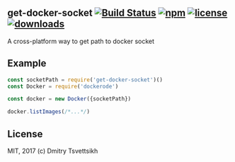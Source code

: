 ## get-docker-socket [![Build Status](https://travis-ci.org/ReklatsMasters/get-docker-socket.svg?branch=master)](https://travis-ci.org/ReklatsMasters/get-docker-socket) [![npm](https://img.shields.io/npm/v/get-docker-socket.svg)](https://npmjs.org/package/get-docker-socket) [![license](https://img.shields.io/npm/l/get-docker-socket.svg)](https://npmjs.org/package/get-docker-socket) [![downloads](https://img.shields.io/npm/dm/get-docker-socket.svg)](https://npmjs.org/package/get-docker-socket)
A cross-platform way to get path to docker socket

## Example

```js
const socketPath = require('get-docker-socket')()
const Docker = require('dockerode')

const docker = new Docker({socketPath})

docker.listImages(/*...*/)
```

## License

MIT, 2017 (c) Dmitry Tsvettsikh
